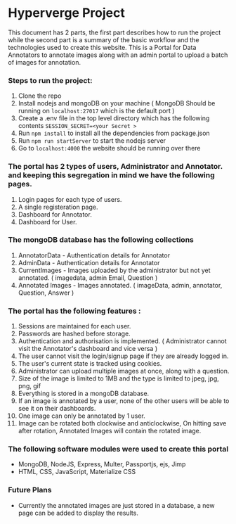 # Hyperverge Project
This document has 2 parts, the first part describes how to run the project while the second part is a summary of the basic workflow and the technologies used to create this website.
This is a Portal for Data Annotators to annotate images along with an admin portal to upload a batch
of images for annotation.

### Steps to run the project:
1. Clone the repo
1. Install nodejs and mongoDB on your machine ( MongoDB Should be running on `localhost:27017` which is the default port )
1. Create a .env file in the top level directory which has the following contents `SESSION_SECRET=<your Secret >`
1. Run `npm install` to install all the dependencies from package.json
1. Run `npm run startServer` to start the nodejs server
1. Go to `localhost:4000` the website should be running over there

### The portal has 2 types of users, Administrator and Annotator. and keeping this segregation in mind we have the following pages.
1. Login pages for each type of users.
1. A single registeration page.
1. Dashboard for Annotator.
1. Dashboard for User.

### The mongoDB database has the following collections
1. AnnotatorData - Authentication details for Annotator
1. AdminData - Authentication details for Annotator
1. CurrentImages - Images uploaded by the administrator but not yet annotated. ( imagedata, admin Email, Question )
1. Annotated Images - Images annotated. ( imageData, admin, annotator, Question, Answer )

### The portal has the following features :
1. Sessions are maintained for each user.
1. Passwords are hashed before storage.
1. Authentication and authorisation is implemented. ( Administrator cannot visit the Annotator's dashboard and vice versa )
1. The user cannot visit the login/signup page if they are already logged in.
1. The user's current state is tracked using cookies.
1. Administrator can upload multiple images at once, along with a question.
1. Size of the image is limited to 1MB and the type is limited to jpeg, jpg, png, gif
1. Everything is stored in a mongoDB database.
1. If an image is annotated by a user, none of the other users will be able to see it on their dashboards.
1. One image can only be annotated by 1 user.
1. Image can be rotated both clockwise and anticlockwise, On hitting save after rotation, Annotated Images will contain the rotated image.

### The following software modules were used to create this portal
* MongoDB, NodeJS, Express, Multer, Passportjs, ejs, Jimp
* HTML, CSS, JavaScript, Materialize CSS

### Future Plans
* Currently the annotated images are just stored in a database, a new page can be added to display the results.

